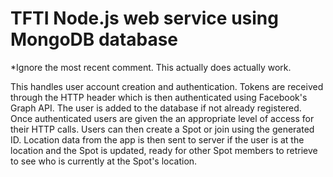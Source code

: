 # TFTI Node.js web service using MongoDB database

*Ignore the most recent comment. This actually does actually work.

This handles user account creation and authentication. Tokens are received through the HTTP header which is then authenticated using Facebook's Graph API. The user is added to the database if not already registered. Once authenticated users are given the an appropriate level of access for their HTTP calls. Users can then create a Spot or join using the generated ID. Location data from the app is then sent to server if the user is at the location and the Spot is updated, ready for other Spot members to retrieve to see who is currently at the Spot's location.
